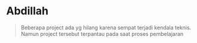# Abdillah 

 >Beberapa project ada yg hilang karena sempat terjadi kendala teknis. Namun project tersebut terpantau pada saat proses pembelajaran

